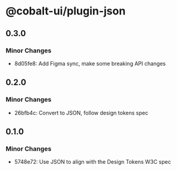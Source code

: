 # @cobalt-ui/plugin-json

## 0.3.0

### Minor Changes

- 8d05fe8: Add Figma sync, make some breaking API changes

## 0.2.0

### Minor Changes

- 26bfb4c: Convert to JSON, follow design tokens spec

## 0.1.0

### Minor Changes

- 5748e72: Use JSON to align with the Design Tokens W3C spec

